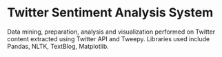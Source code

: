 # Twitter Sentiment Analysis System
Data mining, preparation, analysis and visualization performed on Twitter content extracted using Twitter API and Tweepy.
Libraries used include Pandas, NLTK, TextBlog, Matplotlib.
